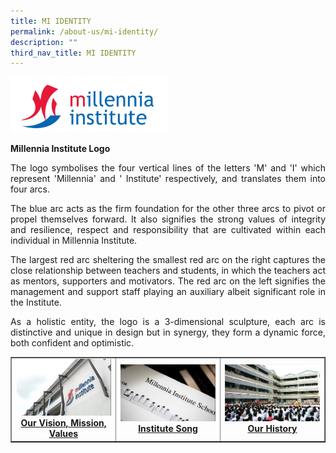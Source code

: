 ```yaml
---
title: MI IDENTITY
permalink: /about-us/mi-identity/
description: ""
third_nav_title: MI IDENTITY
---
```

<img style="width: 50%;" src="/images/milogo.png" />
<p><strong>Millennia Institute Logo</strong></p>
  

<p style="text-align:justify;">The logo symbolises the four vertical lines of the letters 'M' and 'I' which represent 'Millennia' and ' Institute' respectively, and translates them into four arcs.</p>
  

<p style="text-align:justify;">The blue arc acts as the firm foundation for the other three arcs to pivot or propel themselves forward. It also signifies the strong values of integrity and resilience, respect and responsibility that are cultivated within each individual in Millennia Institute.</p>
  

<p style="text-align:justify;">The largest red arc sheltering the smallest red arc on the right captures the close relationship between teachers and students, in which the teachers act as mentors, supporters and motivators. The red arc on the left signifies the management and support staff playing an auxiliary albeit significant role in the Institute.</p>
  

<p style="text-align:justify;">As a holistic entity, the logo is a 3-dimensional sculpture, each arc is distinctive and unique in design but in synergy, they form a dynamic force, both confident and optimistic.</p>
<table style="border-collapse: collapse; width: 100%;" border="1">
<tbody>
<tr>
<td style="width: 33.3333%; text-align: center;"><strong><a href="/about-us/mi-identity/our-vision-mission-values"><img src="/images/mii1.jpg"></a><a href="/about-us/mi-identity/our-vision-mission-values">Our Vision, Mission, Values</a></strong></td>
<td style="width: 33.3333%; text-align: center;"><strong><a href="/about-us/mi-identity/institute-song"><img src="/images/mii2.jpg"></a><a href="/about-us/mi-identity/institute-song">Institute Song</a></strong></td>
<td style="width: 33.3333%; text-align: center;"><strong><a href="/about-us/mi-identity/our-history"><img src="/images/mii3.jpg"></a><a href="/about-us/mi-identity/our-history">Our History</a></strong></td>
</tr>
</tbody>
</table>